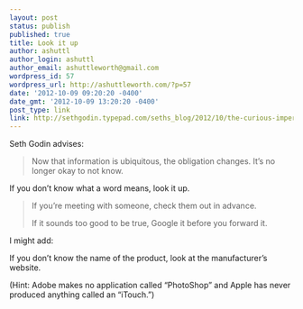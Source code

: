 ```yaml
---
layout: post
status: publish
published: true
title: Look it up
author: ashuttl
author_login: ashuttl
author_email: ashuttleworth@gmail.com
wordpress_id: 57
wordpress_url: http://ashuttleworth.com/?p=57
date: '2012-10-09 09:20:20 -0400'
date_gmt: '2012-10-09 13:20:20 -0400'
post_type: link
link: http://sethgodin.typepad.com/seths_blog/2012/10/the-curious-imperative.html
---
```

Seth Godin advises:

> Now that information is ubiquitous, the obligation changes. It’s no longer okay to not know.
> 
If you don’t know what a word means, look it up.
> 
> If you’re meeting with someone, check them out in advance.
> 
> If it sounds too good to be true, Google it before you forward it.

I might add:

If you don’t know the name of the product, look at the manufacturer’s website.

(Hint: Adobe makes no application called “PhotoShop” and Apple has never produced anything called an “iTouch.”)

